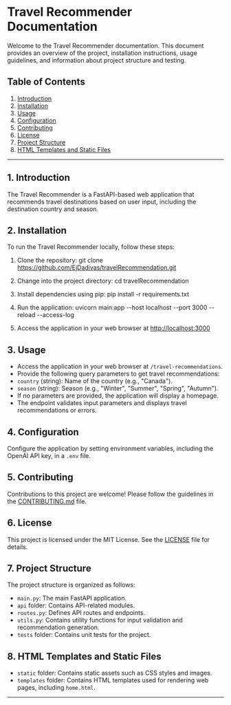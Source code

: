 # Travel Recommender Documentation

Welcome to the Travel Recommender documentation. This document provides an overview of the project, installation instructions, usage guidelines, and information about project structure and testing.

## Table of Contents

1. [Introduction](#1-introduction)
2. [Installation](#2-installation)
3. [Usage](#3-usage)
4. [Configuration](#4-configuration)
5. [Contributing](#5-contributing)
6. [License](#6-license)
7. [Project Structure](#7-project-structure)
8. [HTML Templates and Static Files](#8-html-templates-and-static-files)

---

## 1. Introduction

The Travel Recommender is a FastAPI-based web application that recommends travel destinations based on user input, including the destination country and season.

## 2. Installation

To run the Travel Recommender locally, follow these steps:

1. Clone the repository:
   git clone https://github.com/EjDadivas/travelRecommendation.git

2. Change into the project directory:
   cd travelRecommendation

3. Install dependencies using pip:
   pip install -r requirements.txt

4. Run the application:
   uvicorn main:app --host localhost --port 3000 --reload --access-log

5. Access the application in your web browser at [http://localhost:3000](http://localhost:3000)

## 3. Usage

- Access the application in your web browser at `/travel-recommendations`.
- Provide the following query parameters to get travel recommendations:
- `country` (string): Name of the country (e.g., "Canada").
- `season` (string): Season (e.g., "Winter", "Summer", "Spring", "Autumn").
- If no parameters are provided, the application will display a homepage.
- The endpoint validates input parameters and displays travel recommendations or errors.

## 4. Configuration

Configure the application by setting environment variables, including the OpenAI API key, in a `.env` file.

## 5. Contributing

Contributions to this project are welcome! Please follow the guidelines in the [CONTRIBUTING.md](CONTRIBUTING.md) file.

## 6. License

This project is licensed under the MIT License. See the [LICENSE](LICENSE) file for details.

## 7. Project Structure

The project structure is organized as follows:

- `main.py`: The main FastAPI application.
- `api` folder: Contains API-related modules.
- `routes.py`: Defines API routes and endpoints.
- `utils.py`: Contains utility functions for input validation and recommendation generation.
- `tests` folder: Contains unit tests for the project.

## 8. HTML Templates and Static Files

- `static` folder: Contains static assets such as CSS styles and images.
- `templates` folder: Contains HTML templates used for rendering web pages, including `home.html`.

---
